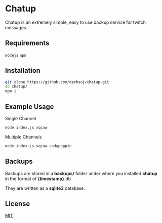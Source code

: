 # Chatup

Chatup is an extremely simple, easy to use backup service for twitch messages.

## Requirements
`nodejs` `npm`

## Installation

```bash
git clone https://github.com/devhsoj/chatup.git
cd chatup/
npm i
```

## Example Usage

Single Channel
```bash
node index.js xqcow
```

Multiple Channels
```bash
node index.js xqcow sodapoppin
```

## Backups
Backups are stored in a **backups/** folder under where you installed **chatup** in the format of **{timestamp}**.db

They are written as a **sqlite3** database.

## License
[MIT](https://choosealicense.com/licenses/mit/)